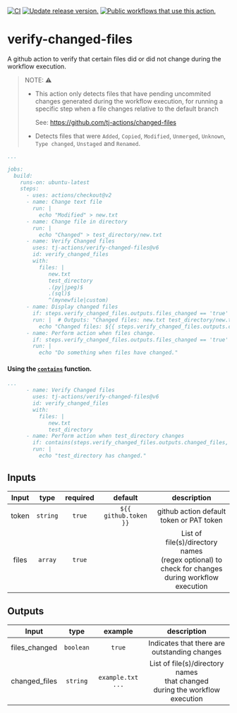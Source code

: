 [![CI](https://github.com/tj-actions/verify-changed-files/workflows/CI/badge.svg)](https://github.com/tj-actions/verify-changed-files/actions?query=workflow%3ACI)
[![Update release version.](https://github.com/tj-actions/verify-changed-files/workflows/Update%20release%20version./badge.svg)](https://github.com/tj-actions/verify-changed-files/actions?query=workflow%3A%22Update+release+version.%22) 
<a href="https://github.com/search?q=tj-actions+verify-changed-files+path%3A.github%2Fworkflows+language%3AYAML&type=code" target="_blank" title="Public workflows that use this action."><img src="https://img.shields.io/endpoint?url=https%3A%2F%2Fapi-git-master.endbug.vercel.app%2Fapi%2Fgithub-actions%2Fused-by%3Faction%3Dtj-actions%2Fverify-changed-files%26badge%3Dtrue" alt="Public workflows that use this action."></a>

# verify-changed-files
A github action to verify that certain files did or did not change during the workflow execution.


> NOTE: :warning:
> * This action only detects files that have pending uncommited changes generated during the workflow execution, for running a specific step when a file changes relative to the default branch 
> 
>      See: https://github.com/tj-actions/changed-files
> * Detects files that were `Added`, `Copied`, `Modified`, `Unmerged`, `Unknown`, `Type changed`, `Unstaged` and `Renamed`.


```yaml
...

jobs:
  build:
    runs-on: ubuntu-latest
    steps:
      - uses: actions/checkout@v2
      - name: Change text file
        run: |
          echo "Modified" > new.txt
      - name: Change file in directory
        run: |
          echo "Changed" > test_directory/new.txt
      - name: Verify Changed files
        uses: tj-actions/verify-changed-files@v6
        id: verify_changed_files
        with:
          files: |
             new.txt
             test_directory
             .(py|jpeg)$
             .(sql)$
             ^(mynewfile|custom)
      - name: Display changed files
        if: steps.verify_changed_files.outputs.files_changed == 'true'
        run: |  # Outputs: "Changed files: new.txt test_directory/new.txt"
          echo "Changed files: ${{ steps.verify_changed_files.outputs.changed_files }}"
      - name: Perform action when files change.
        if: steps.verify_changed_files.outputs.files_changed == 'true'
        run: |
          echo "Do something when files have changed."
```


#### Using the [`contains`](https://docs.github.com/en/actions/reference/context-and-expression-syntax-for-github-actions#contains) function. 

```yaml
...
      - name: Verify Changed files
        uses: tj-actions/verify-changed-files@v6
        id: verify_changed_files
        with:
          files: |
             new.txt
             test_directory
      - name: Perform action when test_directory changes
        if: contains(steps.verify_changed_files.outputs.changed_files, 'test_directory')
        run: |
          echo "test_directory has changed."
```



## Inputs

|   Input       |    type     |  required      |  default                      |  description               |
|:-------------:|:-----------:|:--------------:|:-----------------------------:|:--------------------------:|
| token         |  `string`   |    `true`     | `${{ github.token }}`  <br/>  | github action default token or PAT token |
| files         |  `array`   |    `true`     |                               | List of file(s)/directory names <br/> (regex optional) to check for changes <br/> during workflow execution |


## Outputs

|   Input       |    type     |  example      |  description               |
|:-------------:|:-----------:|:-------------:|:--------------------------:|
| files_changed |  `boolean`  |  `true`       | Indicates that there are outstanding changes |
| changed_files |  `string`    |  `example.txt ...`      | List of file(s)/directory names <br/> that changed <br/> during the workflow execution |
